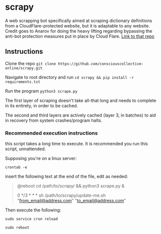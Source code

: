 # scrapy
A web scrapping bot specifically aimed at scraping dictionary definitions from a CloudFlare-protected website, but it is adaptable to any website. Credit goes to Anarov for doing the heavy lifting regarding bypassing the anti-bot protection measures put in place by Cloud Flare. [Link to that repo](https://github.com/Anorov/cloudflare-scrape "cloudflare-scrape")

## Instructions
Clone the repo `git clone https://github.com/consciouscollective-online/scrapy.git`

Navigate to root directory and run `cd scrapy && pip install -r requirements.txt`

Run the program `python3 scrape.py`

The first layer of scraping doesn't take all-that long and needs to complete in its entirety, in order to be cached.

The second and third layers are actively cached (layer 3, in batches) to aid in recovery from system crashes/program halts.

### Recommended execution instructions
this script takes a long time to execute. It is recommended you run this script, unnattended.

Supposing you're on a linux server:

`crontab -e`

insert the following text at the end of the file, edit as needed:

> @reboot cd /path/to/scrapy/ && python3 scrape.py &
>
> 0 */3 * * * sh /path/to/scrapy/update-me.sh "from_email@address.com" "to_email@address.com"

Then execute the following:

`sudo service cron reload`

`sudo reboot`
